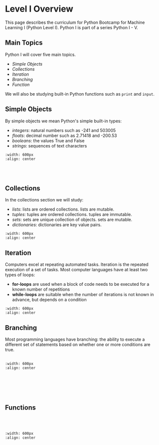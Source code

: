 # Level I Overview

This page describes the curriculum for Python Bootcamp for Machine Learning I (Python Level I). Python I is part of a series Python I - V. 

## Main Topics

Python I will cover five main topics.

- *Simple Objects*
- *Collections*
- *Iteration*
- *Branching*
- *Function*


We will also be studying built-in Python functions such as ```print``` and ```input```.


## Simple Objects


By simple objects we mean Python's simple built-in types:

- *integers*: natural numbers such as -241 and 503005
- *floats*: decimal number such as 2.71418 and -200.53
- *booleans*: the values True and False
- *strings*: sequences of text characters


```{image} /images/python1/simpleobjects.png
:width: 600px
:align: center
```
<br/><br/>

## Collections

In the collections section we will study:

- *lists*: lists are ordered collections. lists are mutable.
- *tuples*:  tuples are ordered collections. tuples are immutable.
- *sets*: sets are unique collection of objects. sets are mutable.
- *dictionaries*: dictionaries are key value pairs.


```{image} /images/python1/collections.png
:width: 600px
:align: center
```

## Iteration

Computers excel at repeating automated tasks. Iteration is the repeated execution of a set of tasks. Most computer languages have at least two types of loops:

- **for-loops** are used when a block of code needs to be executed for a known number of repetitions
- **while-loops** are suitable when the number of iterations is not known in advance, but depends on a condition

```{image} /images/python1/iteration.png
:width: 600px
:align: center
```

## Branching

Most programming languages have branching: the ability to execute a different set of statements based on whether one or more conditions are true.
<br/><br/>

```{image} /images/python1/branching.png
:width: 600px
:align: center
```
<br/><br/><br/><br/>


## Functions

<br/><br/>

```{image} /images/python1/functions.png
:width: 600px
:align: center
```



